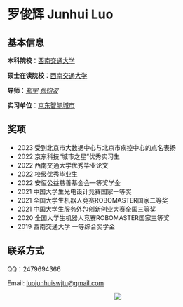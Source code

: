 # 罗俊辉 Junhui Luo

## 基本信息

**本科院校**：[西南交通大学](https://www.swjtu.edu.cn/)

**硕士在读院校**：[西南交通大学](https://www.swjtu.edu.cn/)

**导师**：[*郑宇*](http://urban-computing.com/yuzheng) [*张钧波*](https://zhangjunbo.org/)

**实习单位**：[京东智能城市](https://icity.jd.com/)

## 奖项

- 2023 受到北京市大数据中心与北京市疾控中心的点名表扬
- 2022 京东科技“城市之星”优秀实习生
- 2022 西南交通大学优秀毕业论文
- 2022 校级优秀毕业生
- 2022 安恒公益慈善基金会一等奖学金
- 2021 中国大学生光电设计竞赛国家一等奖
- 2021 全国大学生机器人竞赛ROBOMASTER国家二等奖
- 2021 中国大学生服务外包创新创业大赛全国三等奖
- 2020 全国大学生机器人竞赛ROBOMASTER国家三等奖
- 2019 西南交通大学 一等综合奖学金

## 联系方式

QQ：2479694366

Email: luojunhuiswjtu@gmail.com

<center><img src="https://cdn.jsdelivr.net/gh/luojunhui1/BlogPicture/Windows/20220513201033.jpg"></center>
